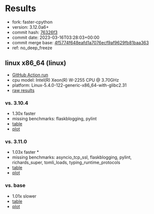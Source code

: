 # Results

- fork: faster-cpython
- version: 3.12.0a6+
- commit hash: [76326f3](https://github.com/faster%2dcpython/cpython/commit/76326f3)
- commit date: 2023-03-16T03:28:03+00:00
- commit merge base: [4f5774f648eafd1a7076ecf9af9629fb81baa363](https://github.com/faster%2dcpython/cpython/commit/4f5774f648eafd1a7076ecf9af9629fb81baa363)
- ref: no_deep_freeze

## linux x86_64 (linux)

- [GitHub Action run](https://github.com/faster-cpython/benchmarking/actions/runs/4447134458)
- cpu model: Intel(R) Xeon(R) W-2255 CPU @ 3.70GHz
- platform: Linux-5.4.0-122-generic-x86_64-with-glibc2.31
- [raw results](bm-20230316-linux-x86_64-faster%252dcpython-no_deep_freeze-3.12.0a6%2B-76326f3.json)

### vs. 3.10.4

- 1.30x faster
- missing benchmarks: flaskblogging, pylint
- [table](bm-20230316-linux-x86_64-faster%252dcpython-no_deep_freeze-3.12.0a6%2B-76326f3-vs-3.10.4.md)
- [plot](bm-20230316-linux-x86_64-faster%252dcpython-no_deep_freeze-3.12.0a6%2B-76326f3-vs-3.10.4.png)

### vs. 3.11.0

- 1.03x faster \*
- missing benchmarks: asyncio_tcp_ssl, flaskblogging, pylint, richards_super, tomli_loads, typing_runtime_protocols
- [table](bm-20230316-linux-x86_64-faster%252dcpython-no_deep_freeze-3.12.0a6%2B-76326f3-vs-3.11.0.md)
- [plot](bm-20230316-linux-x86_64-faster%252dcpython-no_deep_freeze-3.12.0a6%2B-76326f3-vs-3.11.0.png)

### vs. base

- 1.01x slower
- [table](bm-20230316-linux-x86_64-faster%252dcpython-no_deep_freeze-3.12.0a6%2B-76326f3-vs-base.md)
- [plot](bm-20230316-linux-x86_64-faster%252dcpython-no_deep_freeze-3.12.0a6%2B-76326f3-vs-base.png)

